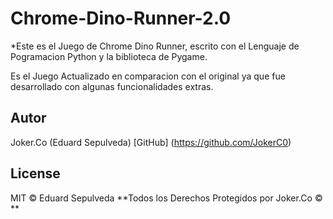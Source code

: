# Chrome-Dino-Runner-2.0


*Este es el Juego de Chrome Dino Runner, escrito con el Lenguaje de Pogramacion 
Python y la biblioteca de Pygame.

Es el Juego Actualizado en comparacion con el original ya que fue desarrollado
con algunas funcionalidades extras.



## Autor

Joker.Co (Eduard Sepulveda)
[GitHub]  (https://github.com/JokerC0)



## License

MIT © Eduard Sepulveda
**Todos los Derechos Protegidos por Joker.Co © **


